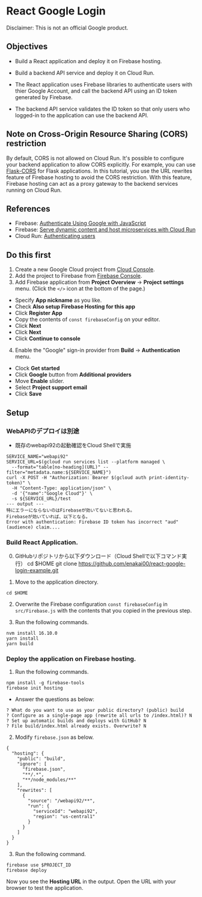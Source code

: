 # React Google Login

Disclaimer: This is not an official Google product.

## Objectives
* Build a React application and deploy it on Firebase hosting.
* Build a backend API service and deploy it on Cloud Run.

* The React application uses Firebase libraries to authenticate users with thier Google Account, and call the backend API using an ID token generated by Firebase.
* The backend API service validates the ID token so that only users who logged-in to the application can use the backend API.

## Note on Cross-Origin Resource Sharing (CORS) restriction
By default, CORS is not allowed on Cloud Run. It's possible to configure your backend application to allow CORS explicitly. For example, you can use [Flask-CORS](https://flask-cors.readthedocs.io/en/latest/) for Flask applications. In this tutorial, you use the URL rewrites feature of Firebase hosting
to avoid the CORS restriction. With this feature, Firebase hosting can act as a proxy gateway to the backend services running on Cloud Run.

## References
* Firebase: [Authenticate Using Google with JavaScript](https://firebase.google.com/docs/auth/web/google-signin)
* Firebase: [Serve dynamic content and host microservices with Cloud Run](https://firebase.google.com/docs/hosting/cloud-run)
* Cloud Run: [Authenticating users](https://cloud.google.com/run/docs/authenticating/end-users)

## Do this first
1. Create a new Google Cloud project from [Cloud Console](https://console.cloud.google.com).
2. Add the project to Firebase from [Firebase Console](https://console.firebase.google.com).
3. Add Firebase application from **Project Overview** -> **Project settings** menu. (Click the `</>` icon at the bottom of the page.)
 - Specify **App nickname** as you like.
 - Check **Also setup Firebase Hosting for this app**
 - Click **Register App**
 - Copy the contents of `const firebaseConfig` on your editor.
 - Click **Next**
 - Click **Next**
 - Click **Continue to console**
4. Enable the "Google" sign-in provider from **Build** -> **Authentication** menu.
 - Clock **Get started**
 - Click **Google** button from **Additional providers**
 - Move **Enable** slider.
 - Select **Project support email**
 - Click **Save**

## Setup

### WebAPIのデプロイは別途
* 既存のwebapi92の起動確認をCloud Shellで実施
```
SERVICE_NAME="webapi92"
SERVICE_URL=$(gcloud run services list --platform managed \
  --format="table[no-heading](URL)" --filter="metadata.name:${SERVICE_NAME}")
curl -X POST -H "Authorization: Bearer $(gcloud auth print-identity-token)" \
  -H "Content-Type: application/json" \
  -d '{"name":"Google Cloud"}' \
  -s ${SERVICE_URL}/test 
--- output ---
特にエラーにならないのはFirebaseが効いてないと思われる。
Firebaseが効いていれば、以下となる。
Error with authentication: Firebase ID token has incorrect "aud" (audience) claim....
```

### Build React Application.

0. GitHubリポジトリから以下ダウンロード（Cloud Shellで以下コマンド実行）
cd $HOME
git clone https://github.com/enakai00/react-google-login-example.git

1. Move to the application directory.
```
cd $HOME
```
2. Overwrite the Firebase configuration `const firebaseConfig` in `src/Firebase.js` with the contents that you copied in the previous step.

3. Run the following commands.
```
nvm install 16.10.0
yarn install
yarn build
```

### Deploy the application on Firebase hosting.

1. Run the following commands.
```
npm install -g firebase-tools
firebase init hosting
```
- Answer the questions as below:
```
? What do you want to use as your public directory? (public) build
? Configure as a single-page app (rewrite all urls to /index.html)? N
? Set up automatic builds and deploys with GitHub? N
? File build/index.html already exists. Overwrite? N
```

2. Modify `firebase.json` as below.
```
{
  "hosting": {
    "public": "build",
    "ignore": [
      "firebase.json",
      "**/.*",
      "**/node_modules/**"
    ],
    "rewrites": [
      {
        "source": "/webapi92/**",
        "run": {
          "serviceId": "webapi92",
          "region": "us-central1"
        }
      }
    ]
  }
}
```

3. Run the following command.
```
firebase use $PROJECT_ID
firebase deploy
```

Now you see the **Hosting URL** in the output. Open the URL with your browser to test the application.

